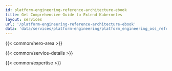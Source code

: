 ```yaml
---
id: platform-engineering-reference-architecture-ebook
title: Get Comprehensive Guide to Extend Kubernetes
layout: services
url: '/platform-engineering-reference-architecture-ebook'
data: 'data/services/platform-engineering/platform_engineering_oss_reference_architecture_ebook.json'
---
```


<!-- Build Better Cloud Native Products Faster -->
{{< common/hero-area >}}
<!-- By your side in your Microservices adoption journey -->
{{< common/service-details >}}
<!-- Team with the Diverse Set of Technical Expertise -->
{{< common/expertise >}}

